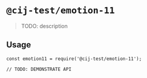 # `@cij-test/emotion-11`

> TODO: description

## Usage

```
const emotion11 = require('@cij-test/emotion-11');

// TODO: DEMONSTRATE API
```
